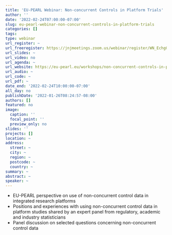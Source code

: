 ```yaml
---
title: 'EU-PEARL Webinar: Non-concurrent Controls in Platform Trials'
author: ''
date: '2022-02-24T07:00:00-07:00'
slug: eu-pearl-webinar-non-concurrent-controls-in-platform-trials
categories: []
tags: 
type: webinar
url_register: ~
url_freeregister: https://jnjmeetings.zoom.us/webinar/register/WN_Echg0ya7TD6ABRMYuPHRmg
url_slides: ~
url_video: no
url_agenda: ~
url_website: https://eu-pearl.eu/workshops/non-concurrent-controls-in-platform-trials/
url_audio: ~
url_code: ~
url_pdf: ~
date_end: '2022-02-24T10:00:00-07:00'
all_day: no
publishDate: '2022-01-26T08:24:57-08:00'
authors: []
featured: no
image:
  caption: ''
  focal_point: ''
  preview_only: no
slides: ''
projects: []
location: ~
address:
  street: ~
  city: ~
  region: ~
  postcode: ~
  country: ~
summary: ~
abstract: ~
speaker: ~
---
```

<!--more-->
- EU-PEARL perspective on use of non-concurrent control data  in integrated research platforms   
- Positions and experiences with using non-concurrent control data  in platform studies shared by an expert panel from regulatory, academic and industry statisticians   
- Panel discussion on selected questions concerning non-concurrent control data